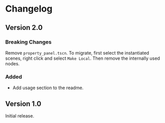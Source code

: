 # Changelog

## Version 2.0

### Breaking Changes

Remove `property_panel.tscn`. To migrate, first select the instantiated scenes, right click and select `Make Local`. Then remove the internally used nodes.

### Added

- Add usage section to the readme.

## Version 1.0

Initial release.
